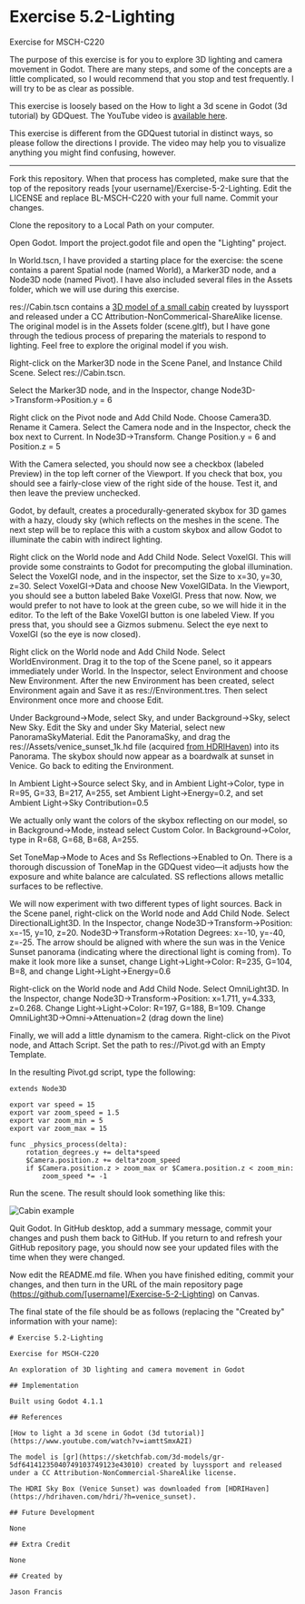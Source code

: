 # Exercise 5.2-Lighting

Exercise for MSCH-C220

The purpose of this exercise is for you to explore 3D lighting and camera movement in Godot. There are many steps, and some of the concepts are a little complicated, so I would recommend that you stop and test frequently. I will try to be as clear as possible.

This exercise is loosely based on the How to light a 3d scene in Godot (3d tutorial) by GDQuest. The YouTube video is [available here](https://www.youtube.com/watch?v=iamttSmxA2I).

This exercise is different from the GDQuest tutorial in distinct ways, so please follow the directions I provide. The video may help you to visualize anything you might find confusing, however.

--- 

Fork this repository. When that process has completed, make sure that the top of the repository reads [your username]/Exercise-5-2-Lighting. Edit the LICENSE and replace BL-MSCH-C220 with your full name. Commit your changes.

Clone the repository to a Local Path on your computer.

Open Godot. Import the project.godot file and open the "Lighting" project.

In World.tscn, I have provided a starting place for the exercise: the scene contains a parent Spatial node (named World), a Marker3D node, and a Node3D node (named Pivot). I have also included several files in the Assets folder, which we will use during this exercise.

res://Cabin.tscn contains a [3D model of a small cabin](https://sketchfab.com/3d-models/gr-5df64141235040749103749123e43010) created by luyssport and released under a CC Attribution-NonCommerical-ShareAlike license. The original model is in the Assets folder (scene.gltf), but I have gone through the tedious process of preparing the materials to respond to lighting. Feel free to explore the original model if you wish.

Right-click on the Marker3D node in the Scene Panel, and Instance Child Scene. Select res://Cabin.tscn.

Select the Marker3D node, and in the Inspector, change Node3D->Transform->Position.y = 6

Right click on the Pivot node and Add Child Node. Choose Camera3D. Rename it Camera. Select the Camera node and in the Inspector, check the box next to Current. In Node3D->Transform. Change Position.y = 6 and Position.z = 5

With the Camera selected, you should now see a checkbox (labeled Preview) in the top left corner of the Viewport. If you check that box, you should see a fairly-close view of the right side of the house. Test it, and then leave the preview unchecked.

Godot, by default, creates a procedurally-generated skybox for 3D games with a hazy, cloudy sky (which reflects on the meshes in the scene. The next step will be to replace this with a custom skybox and allow Godot to illuminate the cabin with indirect lighting.

Right click on the World node and Add Child Node. Select VoxelGI. This will provide some constraints to Godot for precomputing the global illumination. Select the VoxelGI node, and in the inspector, set the Size to x=30, y=30, z=30. Select VoxelGI->Data and choose New VoxelGIData. In the Viewport, you should see a button labeled Bake VoxelGI. Press that now. Now, we would prefer to not have to look at the green cube, so we will hide it in the editor. To the left of the Bake VoxelGI button is one labeled View. If you press that, you should see a Gizmos submenu. Select the eye next to VoxelGI (so the eye is now closed).

Right click on the World node and Add Child Node. Select WorldEnvironment. Drag it to the top of the Scene panel, so it appears immediately under World. In the Inspector, select Environment and choose New Environment. After the new Environment has been created, select Environment again and Save it as res://Environment.tres. Then select Environment once more and choose Edit.

Under Background->Mode, select Sky, and under Background->Sky, select New Sky. Edit the Sky and under Sky Material, select new PanoramaSkyMaterial. Edit the PanoramaSky, and drag the res://Assets/venice_sunset_1k.hd file (acquired [from HDRIHaven](https://hdrihaven.com/hdri/?h=venice_sunset)) into its Panorama. The skybox should now appear as a boardwalk at sunset in Venice. Go back to editing the Environment. 

In Ambient Light->Source select Sky, and in Ambient Light->Color, type in R=95, G=33, B=217, A=255, set Ambient Light->Energy=0.2, and set Ambient Light->Sky Contribution=0.5

We actually only want the colors of the skybox reflecting on our model, so in Background->Mode, instead select Custom Color. In Background->Color, type in R=68, G=68, B=68, A=255.

Set ToneMap->Mode to Aces and Ss Reflections->Enabled to On. There is a thorough discussion of ToneMap in the GDQuest video—it adjusts how the exposure and white balance are calculated. SS reflections allows metallic surfaces to be reflective.

We will now experiment with two different types of light sources. Back in the Scene panel, right-click on the World node and Add Child Node. Select DirectionalLight3D. In the Inspector, change Node3D->Transform->Position: x=-15, y=10, z=20. Node3D->Transform->Rotation Degrees: x=-10, y=-40, z=-25. The arrow should be aligned with where the sun was in the Venice Sunset panorama (indicating where the directional light is coming from). To make it look more like a sunset, change Light->Light->Color: R=235, G=104, B=8, and change Light->Light->Energy=0.6

Right-click on the World node and Add Child Node. Select OmniLight3D. In the Inspector, change Node3D->Transform->Position: x=1.711, y=4.333, z=0.268. Change Light->Light->Color: R=197, G=188, B=109. Change OmniLight3D->Omni->Attenuation=2 (drag down the line)

Finally, we will add a little dynamism to the camera. Right-click on the Pivot node, and Attach Script. Set the path to res://Pivot.gd with an Empty Template.

In the resulting Pivot.gd script, type the following:

```
extends Node3D

export var speed = 15
export var zoom_speed = 1.5
export var zoom_min = 5
export var zoom_max = 15

func _physics_process(delta):
	rotation_degrees.y += delta*speed
	$Camera.position.z += delta*zoom_speed
	if $Camera.position.z > zoom_max or $Camera.position.z < zoom_min:
		zoom_speed *= -1
```

Run the scene. The result should look something like this: 

![Cabin example](https://github.com/BL-MSCH-C220/Exercise-5-2-Lighting/blob/main/cabin.gif)

Quit Godot. In GitHub desktop, add a summary message, commit your changes and push them back to GitHub. If you return to and refresh your GitHub repository page, you should now see your updated files with the time when they were changed.

Now edit the README.md file. When you have finished editing, commit your changes, and then turn in the URL of the main repository page (https://github.com/[username]/Exercise-5-2-Lighting) on Canvas.

The final state of the file should be as follows (replacing the "Created by" information with your name):
```
# Exercise 5.2-Lighting

Exercise for MSCH-C220

An exploration of 3D lighting and camera movement in Godot

## Implementation

Built using Godot 4.1.1

## References

[How to light a 3d scene in Godot (3d tutorial)](https://www.youtube.com/watch?v=iamttSmxA2I)

The model is [gr](https://sketchfab.com/3d-models/gr-5df64141235040749103749123e43010) created by luyssport and released under a CC Attribution-NonCommercial-ShareAlike license.

The HDRI Sky Box (Venice Sunset) was downloaded from [HDRIHaven](https://hdrihaven.com/hdri/?h=venice_sunset).

## Future Development

None

## Extra Credit

None

## Created by 

Jason Francis
```
